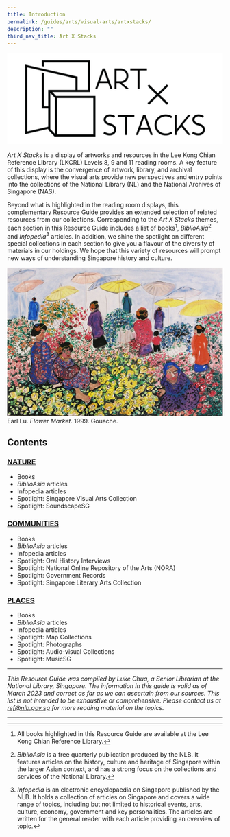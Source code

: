 ```yaml
---
title: Introduction
permalink: /guides/arts/visual-arts/artxstacks/
description: ""
third_nav_title: Art X Stacks
---
```

![](/images/arts/visualarts/Art%20X%20Stacks/NLB%20Art%20X%20Stacks%20Logo_Black%20Version.png)

*Art X Stacks* is a display of artworks and resources in the Lee Kong Chian Reference Library (LKCRL) Levels 8, 9 and 11 reading rooms. A key feature of this display is the convergence of artwork, library, and archival collections, where the visual arts provide new perspectives and entry points into the collections of the National Library (NL) and the National Archives of Singapore (NAS).

Beyond what is highlighted in the reading room displays, this complementary Resource Guide provides an extended selection of related resources from our collections. Corresponding to the *Art X Stacks* themes, each section in this Resource Guide includes a list of books[^1], *BiblioAsia*[^2] and *Infopedia*[^3] articles. In addition, we shine the spotlight on different special collections in each section to give you a flavour of the diversity of materials in our holdings. We hope that this variety of resources will prompt new ways of understanding Singapore history and culture.

![Earl Lu. Flower Market. 1999. Gouache.](/images/arts/visualarts/Art%20X%20Stacks/L8Earl_Lu-Flower_Market-crop.jpg)
Earl Lu. *Flower Market*. 1999. Gouache.

## Contents

### [**NATURE**](/guides/arts/visual-arts/artxstacks/nature/)

* Books
* *BiblioAsia* articles
* Infopedia articles
* Spotlight: Singapore Visual Arts Collection
* Spotlight: SoundscapeSG

### [**COMMUNITIES**](/guides/arts/visual-arts/artxstacks/communities/)
*  Books
*  *BiblioAsia* articles
*  Infopedia articles
*  Spotlight: Oral History Interviews
*  Spotlight: National Online Repository of the Arts (NORA)
*  Spotlight: Government Records
*  Spotlight: Singapore Literary Arts Collection

### [**PLACES**](/guides/arts/visual-arts/artxstacks/places/)
* Books
* *BiblioAsia* articles
* Infopedia articles
* Spotlight: Map Collections
* Spotlight: Photographs
* Spotlight: Audio-visual Collections
* Spotlight: MusicSG


* * *

*This Resource Guide was compiled by Luke Chua, a Senior Librarian at the National Library, Singapore. The information in this guide is valid as of March 2023 and correct as far as we can ascertain from our sources. This list is not intended to be exhaustive or comprehensive. Please contact us at <ref@nlb.gov.sg> for more reading material on the topics.*

* * *

[^1]: All books highlighted in this Resource Guide are available at the Lee Kong Chian Reference Library.

[^2]: *BiblioAsia* is a free quarterly publication produced by the NLB. It features articles on the history, culture and heritage of Singapore within the larger Asian context, and has a strong focus on the collections and services of the National Library.

[^3]: *Infopedia* is an electronic encyclopaedia on Singapore published by the NLB. It holds a collection of articles on Singapore and covers a wide range of topics, including but not limited to historical events, arts, culture, economy, government and key personalities. The articles are written for the general reader with each article providing an overview of topic.